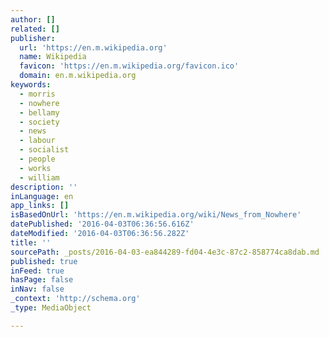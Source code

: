 ```yaml
---
author: []
related: []
publisher:
  url: 'https://en.m.wikipedia.org'
  name: Wikipedia
  favicon: 'https://en.m.wikipedia.org/favicon.ico'
  domain: en.m.wikipedia.org
keywords:
  - morris
  - nowhere
  - bellamy
  - society
  - news
  - labour
  - socialist
  - people
  - works
  - william
description: ''
inLanguage: en
app_links: []
isBasedOnUrl: 'https://en.m.wikipedia.org/wiki/News_from_Nowhere'
datePublished: '2016-04-03T06:36:56.616Z'
dateModified: '2016-04-03T06:36:56.282Z'
title: ''
sourcePath: _posts/2016-04-03-ea844289-fd04-4e3c-87c2-858774ca8dab.md
published: true
inFeed: true
hasPage: false
inNav: false
_context: 'http://schema.org'
_type: MediaObject

---
```

<article style=""></article>